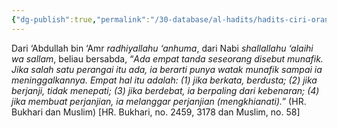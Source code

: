 ```yaml
---
{"dg-publish":true,"permalink":"/30-database/al-hadits/hadits-ciri-orang-munafik/","tags":["hadits"]}
---
```


  Dari ‘Abdullah bin ‘Amr _radhiyallahu ‘anhuma_, dari Nabi _shallallahu ‘alaihi wa sallam_, beliau bersabda, “_Ada empat tanda seseorang disebut munafik. Jika salah satu perangai itu ada, ia berarti punya watak munafik sampai ia meninggalkannya. Empat hal itu adalah: (1) jika berkata, berdusta; (2) jika berjanji, tidak menepati; (3) jika berdebat, ia berpaling dari kebenaran; (4) jika membuat perjanjian, ia melanggar perjanjian (mengkhianati)._” (HR. Bukhari dan Muslim) [HR. Bukhari, no. 2459, 3178 dan Muslim, no. 58]